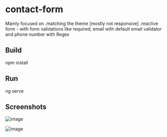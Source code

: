 # contact-form

Mainly focused on 
.matching the theme [mostly not responsive]
.reactive form - with form validations like required, email with default email validator and phone number with Regex

## Build
npm install

## Run
ng serve

## Screenshots

![image](https://user-images.githubusercontent.com/27721081/110195534-e7c15000-7e63-11eb-9e29-7c6e87883021.png)

![image](https://user-images.githubusercontent.com/27721081/110195558-032c5b00-7e64-11eb-8a26-694c0b1bce3e.png)
